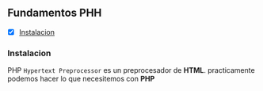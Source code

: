 ## Fundamentos PHH

- [x] [Instalacion](#instalacion)


### Instalacion

PHP `Hypertext Preprocessor` es un preprocesador de **HTML**. practicamente podemos hacer lo que necesitemos con **PHP**
